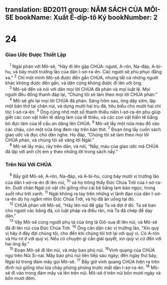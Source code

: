 translation: BD2011
group: NĂM SÁCH CỦA MÔI-SE
bookName: Xuất Ê-díp-tô Ký 
bookNumber: 2
-------

<div class="title"><h1>24</h1><h3>Giao Ước Ðược Thiết Lập</h3></div>
<span class="verse xu_24_1"> <sup>1</sup> Ngài phán với Mô-sê, “Hãy đi lên gặp CHÚA: ngươi, A-rôn, Na-đáp, A-bi-hu, và bảy mươi trưởng lão của dân I-sơ-ra-ên. Các ngươi sẽ phủ phục đằng xa.” </span>
<span class="verse xu_24_2"><sup>2</sup> Chỉ một mình Mô-sê được đến gần CHÚA, nhưng tất cả những người khác không được đến gần, và dân cũng không được đi lên với ông.<br/></span>
<span class="verse xu_24_3"> <sup>3</sup> Mô-sê đến và nói với dân mọi lời CHÚA đã phán và mọi luật lệ. Mọi người đều đồng thanh đáp lại, “Chúng tôi sẽ làm theo mọi lời CHÚA phán.”<br/></span>
<span class="verse xu_24_4"> <sup>4</sup> Mô-sê ghi lại mọi lời CHÚA đã phán. Sáng hôm sau, ông dậy sớm, lập một bàn thờ tại chân núi, và dựng mười hai trụ đá, tiêu biểu cho mười hai chi tộc I-sơ-ra-ên. </span>
<span class="verse xu_24_5"><sup>5</sup> Ông cũng nhờ một số thanh thiếu niên I-sơ-ra-ên phụ giúp giết các con vật hiến tế dâng làm của lễ thiêu, và các con vật hiến tế bằng bò đực làm của lễ cầu an dâng lên CHÚA. </span>
<span class="verse xu_24_6"><sup>6</sup> Mô-sê lấy một nửa máu đổ vào các chậu, còn một nửa ông đem rảy trên bàn thờ. </span>
<span class="verse xu_24_7"><sup>7</sup> Ðoạn ông lấy cuốn sách giao ước và đọc cho dân nghe. Họ đáp, “Chúng tôi sẽ làm theo mọi lời CHÚA phán, và chúng tôi sẽ vâng lời Ngài.”<br/></span>
<span class="verse xu_24_8"> <sup>8</sup> Mô-sê lấy máu, rảy trên dân, và nói, “Nầy, máu của giao ước mà CHÚA đã lập với anh chị em y theo những lời trong sách nầy.”<br/></span>
<div class="title"><h3>Trên Núi Với CHÚA</h3></div>
<span class="verse xu_24_9"> <sup>9</sup> Bấy giờ Mô-sê, A-rôn, Na-đáp, và A-bi-hu, cùng bảy mươi vị trưởng lão của dân I-sơ-ra-ên đi lên núi, </span>
<span class="verse xu_24_10"><sup>10</sup> và họ trông thấy Ðức Chúa Trời của I-sơ-ra-ên. Dưới chân Ngài có vật chi giống như cái bệ bằng lam bảo ngọc, trong suốt như trời xanh. </span>
<span class="verse xu_24_11"><sup>11</sup> Ngài không ra tay trên những vị lãnh đạo của dân I-sơ-ra-ên dù họ ngắm nhìn Ðức Chúa Trời, và họ đã ăn uống tại đó.<br/></span>
<span class="verse xu_24_12"> <sup>12</sup> CHÚA phán với Mô-sê, “Hãy lên núi để gặp Ta và đợi ở đó. Ta sẽ ban cho ngươi các bảng đá, có luật pháp và điều răn, mà Ta đã chép để dạy dân.”<br/></span>
<span class="verse xu_24_13"> <sup>13</sup> Vậy Mô-sê cùng người phụ tá của ông là Giô-sua đi lên núi, và Mô-sê đã đi lên núi của Ðức Chúa Trời. </span>
<span class="verse xu_24_14"><sup>14</sup> Ông căn dặn các vị trưởng lão, “Xin quý vị hãy ở đây đợi chúng tôi, cho đến khi chúng tôi trở lại với quý vị. Có A-rôn và Hu-rơ ở với quý vị. Nếu có chuyện gì cần giải quyết, xin quý vị cứ đến với hai ông ấy.”<br/></span>
<span class="verse xu_24_15"> <sup>15</sup> Ðoạn Mô-sê đi lên núi, và mây bao phủ núi. </span>
<span class="verse xu_24_16"><sup>16</sup>Vinh quang của CHÚA ngự trên Núi Si-nai. Mây bao phủ núi liên tiếp sáu ngày; đến ngày thứ bảy, Ngài từ trong đám mây gọi Mô-sê. </span>
<span class="verse xu_24_17"><sup>17</sup> Bấy giờ vinh quang CHÚA hiện ra trên đỉnh núi giống như lửa cháy phừng phừng trước mắt dân I-sơ-ra-ên. </span>
<span class="verse xu_24_18"><sup>18</sup> Mô-sê đi vào trong đám mây và lên trên núi. Mô-sê ở trên núi bốn mươi ngày và bốn mươi đêm.<br/></span>
